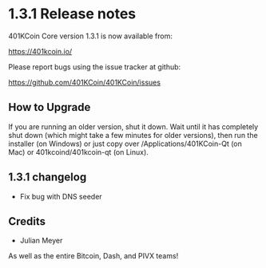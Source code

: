 1.3.1 Release notes
====================

401KCoin Core version 1.3.1 is now available from:

  https://401kcoin.io/

Please report bugs using the issue tracker at github:

  https://github.com/401KCoin/401KCoin/issues


How to Upgrade
--------------

If you are running an older version, shut it down. Wait until it has completely
shut down (which might take a few minutes for older versions), then run the
installer (on Windows) or just copy over /Applications/401KCoin-Qt (on Mac) or
401kcoind/401kcoin-qt (on Linux).


1.3.1 changelog
----------------

- Fix bug with DNS seeder


Credits
--------

- Julian Meyer

As well as the entire Bitcoin, Dash, and PIVX teams!